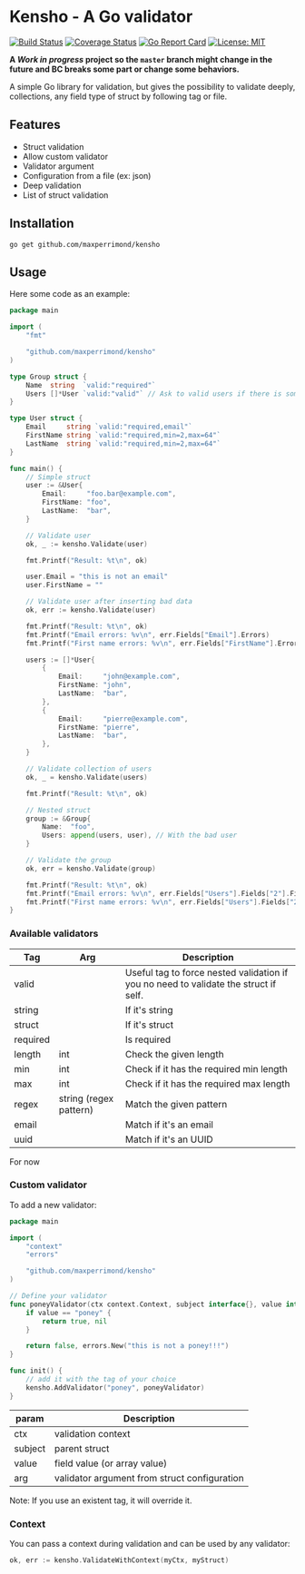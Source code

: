# Kensho - A Go validator

[![Build Status](https://travis-ci.org/maxperrimond/kensho.svg?branch=master)](https://travis-ci.org/maxperrimond/kensho)
[![Coverage Status](https://coveralls.io/repos/github/maxperrimond/kensho/badge.svg?branch=master)](https://coveralls.io/github/maxperrimond/kensho?branch=master)
[![Go Report Card](https://goreportcard.com/badge/github.com/maxperrimond/kensho)](https://goreportcard.com/report/github.com/maxperrimond/kensho)
[![License: MIT](https://img.shields.io/badge/License-MIT-yellow.svg)](https://opensource.org/licenses/MIT)

**A *Work in progress* project so the `master` branch might change in the future and BC breaks some part or change some behaviors.**

A simple Go library for validation, but gives the possibility to validate deeply, collections, any field type of struct by following tag or file.

## Features

 - Struct validation
 - Allow custom validator
 - Validator argument
 - Configuration from a file (ex: json)
 - Deep validation
 - List of struct validation

## Installation

    go get github.com/maxperrimond/kensho

## Usage

Here some code as an example:

```go
package main

import (
	"fmt"

	"github.com/maxperrimond/kensho"
)

type Group struct {
	Name  string  `valid:"required"`
	Users []*User `valid:"valid"` // Ask to valid users if there is some
}

type User struct {
	Email     string `valid:"required,email"`
	FirstName string `valid:"required,min=2,max=64"`
	LastName  string `valid:"required,min=2,max=64"`
}

func main() {
	// Simple struct
	user := &User{
		Email:     "foo.bar@example.com",
		FirstName: "foo",
		LastName:  "bar",
	}

	// Validate user
	ok, _ := kensho.Validate(user)

	fmt.Printf("Result: %t\n", ok)

	user.Email = "this is not an email"
	user.FirstName = ""

	// Validate user after inserting bad data
	ok, err := kensho.Validate(user)

	fmt.Printf("Result: %t\n", ok)
	fmt.Printf("Email errors: %v\n", err.Fields["Email"].Errors)
	fmt.Printf("First name errors: %v\n", err.Fields["FirstName"].Errors)

	users := []*User{
		{
			Email:     "john@example.com",
			FirstName: "john",
			LastName:  "bar",
		},
		{
			Email:     "pierre@example.com",
			FirstName: "pierre",
			LastName:  "bar",
		},
	}

	// Validate collection of users
	ok, _ = kensho.Validate(users)

	fmt.Printf("Result: %t\n", ok)

	// Nested struct
	group := &Group{
		Name:  "foo",
		Users: append(users, user), // With the bad user
	}

	// Validate the group
	ok, err = kensho.Validate(group)

	fmt.Printf("Result: %t\n", ok)
	fmt.Printf("Email errors: %v\n", err.Fields["Users"].Fields["2"].Fields["Email"].Errors)
	fmt.Printf("First name errors: %v\n", err.Fields["Users"].Fields["2"].Fields["FirstName"].Errors)
}
```

### Available validators

Tag | Arg | Description
--- | --- | ---
valid | | Useful tag to force nested validation if you no need to validate the struct if self.
string | | If it's string
struct | | If it's struct
required | | Is required
length | int | Check the given length
min | int | Check if it has the required min length
max | int | Check if it has the required max length
regex | string (regex pattern) | Match the given pattern
email | | Match if it's an email
uuid | | Match if it's an UUID

For now

### Custom validator

To add a new validator:

```go
package main

import (
	"context"
	"errors"

	"github.com/maxperrimond/kensho"
)

// Define your validator
func poneyValidator(ctx context.Context, subject interface{}, value interface{}, arg interface{}) (bool, error) {
	if value == "poney" {
		return true, nil
	}

	return false, errors.New("this is not a poney!!!")
}

func init() {
	// add it with the tag of your choice
    kensho.AddValidator("poney", poneyValidator)
}
```

param | Description
---|---
ctx  | validation context
subject | parent struct
value | field value (or array value)
arg | validator argument from struct configuration

Note: If you use an existent tag, it will override it.

### Context

You can pass a context during validation and can be used by any validator:

```go
ok, err := kensho.ValidateWithContext(myCtx, myStruct)
```
